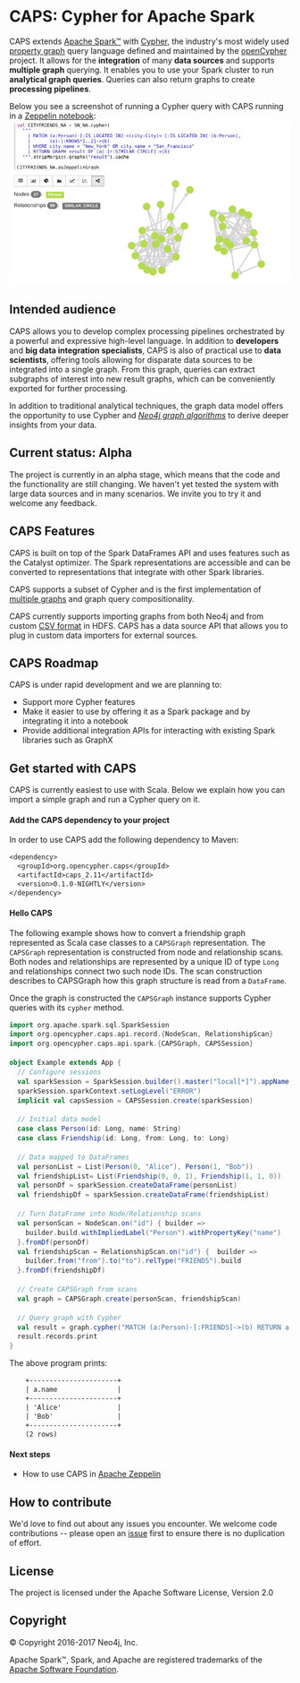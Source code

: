 # CAPS: Cypher for Apache Spark

CAPS extends [Apache Spark™](https://spark.apache.org) with [Cypher](https://neo4j.com/docs/developer-manual/current/cypher/), the industry's most widely used [property graph](https://github.com/opencypher/openCypher/blob/master/docs/property-graph-model.adoc) query language defined and maintained by the [openCypher](http://www.opencypher.org) project.
It allows for the **integration** of many **data sources** and supports **multiple graph** querying.
It enables you to use your Spark cluster to run **analytical graph queries**.
Queries can also return graphs to create **processing pipelines**.

Below you see a screenshot of running a Cypher query with CAPS running in a [Zeppelin notebook](https://github.com/neo-technology/cypher-for-apache-spark/wiki/Use-CAPS-in-a-Zeppelin-notebook):
![CAPS Zeppelin Screenshot](doc/images/zeppelin_screenshot.png)

## Intended audience

CAPS allows you to develop complex processing pipelines orchestrated by a powerful and expressive high-level language.
In addition to **developers** and **big data integration specialists**, CAPS is also of practical use to **data scientists**, offering tools allowing for disparate data sources to be integrated into a single graph. From this graph, queries can extract subgraphs of interest into new result graphs, which can be conveniently exported for further processing.

In addition to traditional analytical techniques, the graph data model offers the opportunity to use Cypher and *[Neo4j graph algorithms](https://neo4j.com/blog/efficient-graph-algorithms-neo4j/)* to derive deeper insights from your data.
<!-- TODO: WIKI How does it relate to GraphX and GraphFrames -->
<!--- **Data Analysts**: -->
<!--  This example shows how to aggregate detailed sales data within a graph — in effect, performing a ‘roll-up’ — in order to obtain a high-level summarized view of the data, stored and returned in another graph, as well as returning an even higher-level view as an executive report. The summarized graph may be used to draw further high-level reports, but may also be used to undertake ‘drill-down’ actions by probing into the graph to extract more detailed information.-->

## Current status: Alpha

The project is currently in an alpha stage, which means that the code and the functionality are still changing. We haven't yet tested the system with large data sources and in many scenarios. We invite you to try it and welcome any feedback.

## CAPS Features

CAPS is built on top of the Spark DataFrames API and uses features such as the Catalyst optimizer.
The Spark representations are accessible and can be converted to representations that integrate with other Spark libraries.

CAPS supports a subset of Cypher <!-- TODO: WIKI supported features --> and is the first implementation of [multiple graphs](https://github.com/boggle/openCypher/blob/CIP2017-06-18-multiple-graphs/cip/1.accepted/CIP2017-06-18-multiple-graphs.adoc) and graph query compositionality.

CAPS currently supports importing graphs from both Neo4j and from custom [CSV format](https://github.com/neo-technology/cypher-for-apache-spark/tree/master/src/test/resources/csv/sn) in HDFS.
CAPS has a data source API that allows you to plug in custom data importers for external sources.

## CAPS Roadmap

CAPS is under rapid development and we are planning to:
- Support more Cypher features
- Make it easier to use by offering it as a Spark package and by integrating it into a notebook
- Provide additional integration APIs for interacting with existing Spark libraries such as GraphX

## Get started with CAPS
CAPS is currently easiest to use with Scala. Below we explain how you can import a simple graph and run a Cypher query on it.

#### Add the CAPS dependency to your project
In order to use CAPS add the following dependency to Maven:
<!-- TODO: Publish to Maven Central -->
```
<dependency>
  <groupId>org.opencypher.caps</groupId>
  <artifactId>caps_2.11</artifactId>
  <version>0.1.0-NIGHTLY</version>
</dependency>
```

#### Hello CAPS
The following example shows how to convert a friendship graph represented as Scala case classes to a `CAPSGraph` representation.
The `CAPSGraph` representation is constructed from node and relationship scans.
Both nodes and relationships are represented by a unique ID of type `Long` and relationships connect two such node IDs.
The scan construction describes to CAPSGraph how this graph structure is read from a `DataFrame`.  

Once the graph is constructed the `CAPSGraph` instance supports Cypher queries with its `cypher` method.

```scala
import org.apache.spark.sql.SparkSession
import org.opencypher.caps.api.record.{NodeScan, RelationshipScan}
import org.opencypher.caps.api.spark.{CAPSGraph, CAPSSession}

object Example extends App {
  // Configure sessions
  val sparkSession = SparkSession.builder().master("local[*]").appName(s"caps-example").getOrCreate()
  sparkSession.sparkContext.setLogLevel("ERROR")
  implicit val capsSession = CAPSSession.create(sparkSession)

  // Initial data model
  case class Person(id: Long, name: String)
  case class Friendship(id: Long, from: Long, to: Long)

  // Data mapped to DataFrames
  val personList = List(Person(0, "Alice"), Person(1, "Bob"))
  val friendshipList= List(Friendship(0, 0, 1), Friendship(1, 1, 0))
  val personDf = sparkSession.createDataFrame(personList)
  val friendshipDf = sparkSession.createDataFrame(friendshipList)

  // Turn DataFrame into Node/Relationship scans
  val personScan = NodeScan.on("id") { builder =>
    builder.build.withImpliedLabel("Person").withPropertyKey("name")
  }.fromDf(personDf)
  val friendshipScan = RelationshipScan.on("id") {  builder =>
    builder.from("from").to("to").relType("FRIENDS").build
  }.fromDf(friendshipDf)

  // Create CAPSGraph from scans
  val graph = CAPSGraph.create(personScan, friendshipScan)

  // Query graph with Cypher
  val result = graph.cypher("MATCH (a:Person)-[:FRIENDS]->(b) RETURN a.name")
  result.records.print
}
```

The above program prints:
```
    +----------------------+
    | a.name               |
    +----------------------+
    | 'Alice'              |
    | 'Bob'                |
    +----------------------+
    (2 rows)
```


#### Next steps

- How to use CAPS in [Apache Zeppelin](https://github.com/neo-technology/cypher-for-apache-spark/wiki/Use-CAPS-in-a-Zeppelin-notebook)
<!-- TODO: Multiple graphs example -->
<!-- TODO: Steps needed to run the demo with toy data -->
<!-- TODO: WIKI article that demonstrates a more realistic use case with HDFS data source -->
<!-- TODO: WIKI link to page that explains how to import data -->

## How to contribute

We'd love to find out about any issues you encounter. We welcome code contributions -- please open an [issue](https://github.com/neo-technology/cypher-for-apache-spark/issues) first to ensure there is no duplication of effort. <!-- TODO: Determine CLA and process -->

## License

The project is licensed under the Apache Software License, Version 2.0

## Copyright

© Copyright 2016-2017 Neo4j, Inc.

Apache Spark™, Spark, and Apache are registered trademarks of the [Apache Software Foundation](https://www.apache.org/).
